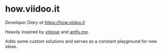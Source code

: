 # how.viidoo.it

_Developer Diary at <https://how.viidoo.it>_

Heavily inspired by [vitesse](https://github.com/antfu/vitesse) and [antfu.me](https://github.com/antfu/antfu.me).

Adds some custom solutions and serves as a constant playground for new ideas.

